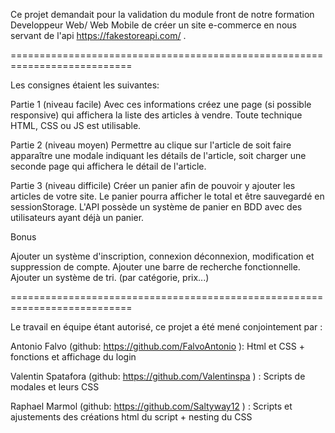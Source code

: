 Ce projet demandait pour la validation du module front de notre formation Developpeur Web/ Web Mobile de créer un site e-commerce en nous servant de l'api https://fakestoreapi.com/ .

===========================================================================

Les consignes étaient les suivantes:

Partie 1 (niveau facile)
Avec ces informations créez une page (si possible responsive) qui affichera la liste des articles à vendre. Toute technique HTML, CSS ou JS est utilisable.

Partie 2 (niveau moyen)
Permettre au clique sur l'article de soit faire apparaître une modale indiquant les détails de l'article, soit charger une seconde page qui affichera le détail de l'article.

Partie 3 (niveau difficile)
Créer un panier afin de pouvoir y ajouter les articles de votre site. Le panier pourra afficher le total et être sauvegardé en sessionStorage. L'API possède un système de panier en BDD avec des utilisateurs ayant déjà un panier.

Bonus

Ajouter un système d'inscription, connexion déconnexion, modification et suppression de compte.
Ajouter une barre de recherche fonctionnelle.
Ajouter un système de tri. (par catégorie, prix...)

===========================================================================

Le travail en équipe étant autorisé, ce projet a été mené conjointement par :

Antonio Falvo (github: https://github.com/FalvoAntonio ): Html et CSS + fonctions et affichage du login

Valentin Spatafora (github: https://github.com/Valentinspa ) : Scripts de modales et leurs CSS

Raphael Marmol (github: https://github.com/Saltyway12 ) : Scripts et ajustements des créations html du script + nesting du CSS
